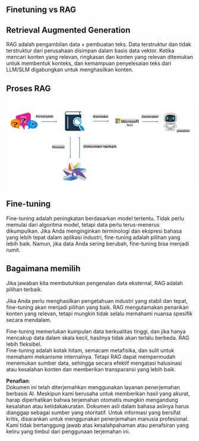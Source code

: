 ## Finetuning vs RAG

## Retrieval Augmented Generation

RAG adalah pengambilan data + pembuatan teks. Data terstruktur dan tidak terstruktur dari perusahaan disimpan dalam basis data vektor. Ketika mencari konten yang relevan, ringkasan dan konten yang relevan ditemukan untuk membentuk konteks, dan kemampuan penyelesaian teks dari LLM/SLM digabungkan untuk menghasilkan konten.

## Proses RAG
![FinetuningvsRAG](../../../../translated_images/rag.36e7cb856f120334d577fde60c6a5d7c5eecae255dac387669303d30b4b3efa4.id.png)

## Fine-tuning
Fine-tuning adalah peningkatan berdasarkan model tertentu. Tidak perlu memulai dari algoritma model, tetapi data perlu terus-menerus dikumpulkan. Jika Anda menginginkan terminologi dan ekspresi bahasa yang lebih tepat dalam aplikasi industri, fine-tuning adalah pilihan yang lebih baik. Namun, jika data Anda sering berubah, fine-tuning bisa menjadi rumit.

## Bagaimana memilih
Jika jawaban kita membutuhkan pengenalan data eksternal, RAG adalah pilihan terbaik.

Jika Anda perlu menghasilkan pengetahuan industri yang stabil dan tepat, fine-tuning akan menjadi pilihan yang baik. RAG mengutamakan penarikan konten yang relevan, tetapi mungkin tidak selalu memahami nuansa spesifik secara mendalam.

Fine-tuning memerlukan kumpulan data berkualitas tinggi, dan jika hanya mencakup data dalam skala kecil, hasilnya tidak akan terlalu berbeda. RAG lebih fleksibel.  
Fine-tuning adalah kotak hitam, semacam metafisika, dan sulit untuk memahami mekanisme internalnya. Tetapi RAG dapat mempermudah menemukan sumber data, sehingga secara efektif mengatasi halusinasi atau kesalahan konten dan memberikan transparansi yang lebih baik.

**Penafian**:  
Dokumen ini telah diterjemahkan menggunakan layanan penerjemahan berbasis AI. Meskipun kami berusaha untuk memberikan hasil yang akurat, harap diperhatikan bahwa terjemahan otomatis mungkin mengandung kesalahan atau ketidakakuratan. Dokumen asli dalam bahasa aslinya harus dianggap sebagai sumber yang otoritatif. Untuk informasi yang bersifat kritis, disarankan untuk menggunakan penerjemahan manusia profesional. Kami tidak bertanggung jawab atas kesalahpahaman atau penafsiran yang keliru yang timbul dari penggunaan terjemahan ini.